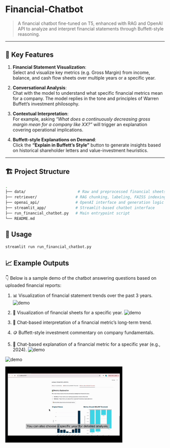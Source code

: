 # Financial-Chatbot

> A financial chatbot fine-tuned on T5, enhanced with RAG and OpenAI API to analyze and interpret financial statements through Buffett-style reasoning.

---

## 📌 Key Features

1. **Financial Statement Visualization**:  
   Select and visualize key metrics (e.g. Gross Margin) from income, balance, and cash flow sheets over multiple years or a specific year.

2. **Conversational Analysis**:  
   Chat with the model to understand what specific financial metrics mean for a company. The model replies in the tone and principles of Warren Buffett’s investment philosophy.

3. **Contextual Interpretation**:  
   For example, asking _“What does a continuously decreasing gross margin mean for a company like XX?”_ will trigger an explanation covering operational implications.

4. **Buffett-style Explanations on Demand**:  
   Click the **“Explain in Buffett’s Style”** button to generate insights based on historical shareholder letters and value-investment heuristics.

---


## 🏗️ Project Structure

```bash
.
├── data/                       # Raw and preprocessed financial sheets
├── retriever/                 # RAG chunking, labeling, FAISS indexing
├── openai_api/                # OpenAI interface and generation logic
├── streamlit_app/             # Streamlit-based chatbot interface
├── run_financial_chatbot.py   # Main entrypoint script
└── README.md

```


## 🧠 Usage

```bash
streamlit run run_financial_chatbot.py
```

## 📈 Example Outputs

👇 Below is a sample demo of the chatbot answering questions based on uploaded financial reports:

1. 📊 Visualization of financial statement trends over the past 3 years.
![demo](assets/vis_sheets.gif)
   
2. 📅 Visualization of financial sheets for a specific year.
![demo](assets/vis_sheets2.gif)
   
3. 💬 Chat-based interpretation of a financial metric’s long-term trend.
4. 🪙 Buffett-style investment commentary on company fundamentals.
5. 🧠 Chat-based explanation of a financial metric for a specific year (e.g., 2024).
![demo](assets/chat_func2.gif)

![demo](assets/chat_func1.gif)





![demo](assets/0513.gif)

